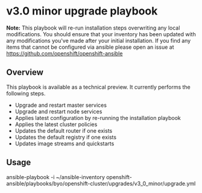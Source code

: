# v3.0 minor upgrade playbook
**Note:** This playbook will re-run installation steps overwriting any local
modifications. You should ensure that your inventory has been updated with any
modifications you've made after your initial installation. If you find any items
that cannot be configured via ansible please open an issue at
https://github.com/openshift/openshift-ansible

## Overview
This playbook is available as a technical preview. It currently performs the
following steps.

 * Upgrade and restart master services
 * Upgrade and restart node services
 * Applies latest configuration by re-running the installation playbook
 * Applies the latest cluster policies
 * Updates the default router if one exists
 * Updates the default registry if one exists
 * Updates image streams and quickstarts

## Usage
ansible-playbook -i ~/ansible-inventory openshift-ansible/playbooks/byo/openshift-cluster/upgrades/v3_0_minor/upgrade.yml
